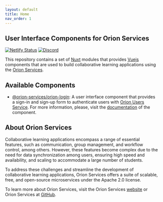 ```yaml
---
layout: default
title: Home
nav_order: 1
---
```


## User Interface Components for Orion Services

[![Netlify Status](https://api.netlify.com/api/v1/badges/f8b61d44-3a90-4c59-94c1-8fbd60e82d15/deploy-status)](https://app.netlify.com/sites/ui-orion-services/deploys)
[![Discord](https://img.shields.io/discord/713516488601894922?style=flat&label=Discord&color=%23D8FCD3&link=https%3A%2F%2Fdiscord.com%2Finvite%2FXpyGTZPApN)](https://discord.com/invite/XpyGTZPApN)


This repository contains a set of [Nuxt](https://nuxt.com/) modules that
provides [Vuejs](https://vuejs.org) components that are used to build
collaborative learning applications using the [Orion Services](https://orion-services.dev).

## Available Components

- [@orion-services/orion-login](https://www.npmjs.com/package/@orion-services/orion-login):
  A user interface component that provides a sign-in and sign-up form to
  authenticate users with [Orion Users Service](https://users.orion-services.dev).
  For more information, please, visit the
  [documentation](https://ui.orion-services.dev/components/orion-login/orion-login)
  of the component.

## About Orion Services

Collaborative learning applications encompass a range of essential features,
such as communication, group management, and workflow control, among others.
However, these features become complex due to the need for data synchronization
among users, ensuring high speed and availability, and scaling to accommodate a
large number of students.

To address these challenges and streamline the development of collaborative
learning applications, Orion Services offers a suite of scalable, free, and
open-source microservices under the Apache 2.0 license.

To learn more about Orion Services, visit the Orion Services
[website](https://orion-services.dev) or Orion Services at
[GitHub](https://github.com/orion-services).
